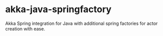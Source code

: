 akka-java-springfactory
=======================

Akka Spring integration for Java with additional spring factories for actor creation with ease.
